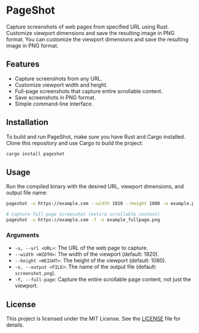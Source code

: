# PageShot

Capture screenshots of web pages from specified URL using Rust. Customize viewport dimensions and save the resulting image in PNG format. You can customize the viewport dimensions and save the resulting image in PNG format.

## Features

- Capture screenshots from any URL.
- Customize viewport width and height.
- Full-page screenshots that capture entire scrollable content.
- Save screenshots in PNG format.
- Simple command-line interface.

## Installation

To build and run PageShot, make sure you have Rust and Cargo installed. Clone this repository and use Cargo to build the project:

```sh
cargo install pageshot
```

## Usage

Run the compiled binary with the desired URL, viewport dimensions, and output file name:

```sh
pageshot -u https://example.com --width 1920 --height 1080 -o example.png

# Capture full-page screenshot (entire scrollable content)
pageshot -u https://example.com -f -o example_fullpage.png
```

### Arguments

- `-u, --url <URL>`: The URL of the web page to capture.
- `--width <WIDTH>`: The width of the viewport (default: 1920).
- `--height <HEIGHT>`: The height of the viewport (default: 1080).
- `-o, --output <FILE>`: The name of the output file (default: `screenshot.png`).
- `-f, --full-page`: Capture the entire scrollable page content, not just the viewport.

## License

This project is licensed under the MIT License. See the [LICENSE](LICENSE) file for details.
